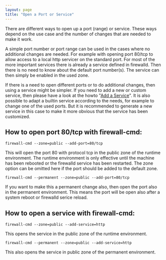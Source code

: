 ```yaml
---
layout: page
title: "Open a Port or Service"
---
```


There are different ways to open up a port (range) or service. These ways depend on the use case and the number of changes that are needed to make it work.

A simple port number or port range can be used in the cases where no additional changes are needed. For example with opening port 80/tcp to allow access to a local http servicer on the standard port. For most of the more important services there is already a service defined in firewalld. Then there is no need to know about the default port number(s). The service can then simply be enabled in the used zone.

If there is a need to open different ports or to do additional changes, then using a service might be simpler. If you need to add a new or custom service, then please have a look at the howto "[Add a Service](add-a-service.html)". It is also possible to adapt a builtin service according to the needs, for example to change one of the used ports. But it is recommended to generate a new service in this case to make it more obvious that the service has been customized.

## How to open port 80/tcp with firewall-cmd:

    firewall-cmd --zone=public --add-port=80/tcp

This will open the port 80 with protocol tcp in the public zone of the runtime environment. The runtime environment is only effective until the machine has been rebooted or the firewalld service has been restarted. The zone option can be omitted here if the port should be added to the default zone.

    firewall-cmd --permanent --zone=public --add-port=80/tcp

If you want to make this a permanent change also, then open the port also in the permanent environment. This means the port will be open also after a system reboot or firewalld serice reload.

## How to open a service with firewall-cmd:

    firewall-cmd --zone=public --add-service=http

This opens the service in the public zone of the runtime environment.

    firewall-cmd --permanent --zone=public --add-service=http

This also opens the service in public zone of the permanent environment.

